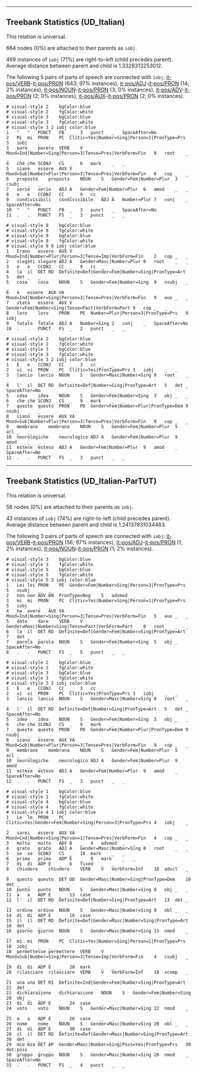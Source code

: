 

--------------------------------------------------------------------------------

## Treebank Statistics (UD_Italian)

This relation is universal.

664 nodes (0%) are attached to their parents as `iobj`.

469 instances of `iobj` (71%) are right-to-left (child precedes parent).
Average distance between parent and child is 1.3328313253012.

The following 5 pairs of parts of speech are connected with `iobj`: [it-pos/VERB]()-[it-pos/PRON]() (643; 97% instances), [it-pos/ADJ]()-[it-pos/PRON]() (14; 2% instances), [it-pos/NOUN]()-[it-pos/PRON]() (3; 0% instances), [it-pos/ADV]()-[it-pos/PRON]() (2; 0% instances), [it-pos/AUX]()-[it-pos/PRON]() (2; 0% instances).


~~~ conllu
# visual-style 2	bgColor:blue
# visual-style 2	fgColor:white
# visual-style 3	bgColor:blue
# visual-style 3	fgColor:white
# visual-style 3 2 iobj	color:blue
1	"	"	PUNCT	FB	_	3	punct	_	SpaceAfter=No
2	Mi	mi	PRON	PC	Clitic=Yes|Number=Sing|Person=1|PronType=Prs	3	iobj	_	_
3	pare	parere	VERB	V	Mood=Ind|Number=Sing|Person=3|Tense=Pres|VerbForm=Fin	0	root	_	_
4	che	che	SCONJ	CS	_	6	mark	_	_
5	siano	essere	AUX	V	Mood=Sub|Number=Plur|Person=3|Tense=Pres|VerbForm=Fin	6	cop	_	_
6	proposte	proposta	NOUN	S	Gender=Fem|Number=Plur	3	csubj	_	_
7	serie	serio	ADJ	A	Gender=Fem|Number=Plur	6	amod	_	_
8	e	e	CCONJ	CC	_	9	cc	_	_
9	condivisibili	condivisibile	ADJ	A	Number=Plur	7	conj	_	SpaceAfter=No
10	"	"	PUNCT	FB	_	3	punct	_	SpaceAfter=No
11	.	.	PUNCT	FS	_	3	punct	_	_

~~~


~~~ conllu
# visual-style 8	bgColor:blue
# visual-style 8	fgColor:white
# visual-style 9	bgColor:blue
# visual-style 9	fgColor:white
# visual-style 9 8 iobj	color:blue
1	Erano	essere	AUX	V	Mood=Ind|Number=Plur|Person=3|Tense=Imp|VerbForm=Fin	2	cop	_	_
2	slegati	slegare	ADJ	A	Gender=Masc|Number=Plur	0	root	_	_
3	e	e	CCONJ	CC	_	9	cc	_	_
4	la	il	DET	RD	Definite=Def|Gender=Fem|Number=Sing|PronType=Art	5	det	_	_
5	cosa	cosa	NOUN	S	Gender=Fem|Number=Sing	9	nsubj	_	_
6	è	essere	AUX	VA	Mood=Ind|Number=Sing|Person=3|Tense=Pres|VerbForm=Fin	9	aux	_	_
7	stata	essere	AUX	V	Gender=Fem|Number=Sing|Tense=Past|VerbForm=Part	9	cop	_	_
8	loro	loro	PRON	PE	Number=Plur|Person=3|PronType=Prs	9	iobj	_	_
9	fatale	fatale	ADJ	A	Number=Sing	2	conj	_	SpaceAfter=No
10	.	.	PUNCT	FS	_	2	punct	_	_

~~~


~~~ conllu
# visual-style 2	bgColor:blue
# visual-style 2	fgColor:white
# visual-style 3	bgColor:blue
# visual-style 3	fgColor:white
# visual-style 3 2 iobj	color:blue
1	E	e	CCONJ	CC	_	3	cc	_	_
2	vi	vi	PRON	PC	Clitic=Yes|PronType=Prs	3	iobj	_	_
3	lancio	lancio	NOUN	S	Gender=Masc|Number=Sing	0	root	_	_
4	l'	il	DET	RD	Definite=Def|Number=Sing|PronType=Art	5	det	_	SpaceAfter=No
5	idea	idea	NOUN	S	Gender=Fem|Number=Sing	3	obj	_	_
6	che	che	SCONJ	CS	_	9	mark	_	_
7	queste	questo	PRON	PD	Gender=Fem|Number=Plur|PronType=Dem	9	nsubj	_	_
8	siano	essere	AUX	VA	Mood=Sub|Number=Plur|Person=3|Tense=Pres|VerbForm=Fin	9	cop	_	_
9	membrane	membrana	NOUN	S	Gender=Fem|Number=Plur	5	acl	_	_
10	neurologiche	neurologico	ADJ	A	Gender=Fem|Number=Plur	9	amod	_	_
11	estese	esteso	ADJ	A	Gender=Fem|Number=Plur	9	amod	_	SpaceAfter=No
12	.	.	PUNCT	FS	_	3	punct	_	_

~~~




--------------------------------------------------------------------------------

## Treebank Statistics (UD_Italian-ParTUT)

This relation is universal.

58 nodes (0%) are attached to their parents as `iobj`.

43 instances of `iobj` (74%) are right-to-left (child precedes parent).
Average distance between parent and child is 1.24137931034483.

The following 3 pairs of parts of speech are connected with `iobj`: [it-pos/VERB]()-[it-pos/PRON]() (56; 97% instances), [it-pos/ADJ]()-[it-pos/PRON]() (1; 2% instances), [it-pos/NOUN]()-[it-pos/PRON]() (1; 2% instances).


~~~ conllu
# visual-style 3	bgColor:blue
# visual-style 3	fgColor:white
# visual-style 5	bgColor:blue
# visual-style 5	fgColor:white
# visual-style 5 3 iobj	color:blue
1	Lei	lei	PRON	PE	Gender=Fem|Number=Sing|Person=3|PronType=Prs	5	nsubj	_	_
2	non	non	ADV	BN	PronType=Neg	5	advmod	_	_
3	mi	mi	PRON	PC	Clitic=Yes|Number=Sing|Person=1|PronType=Prs	5	iobj	_	_
4	ha	avere	AUX	VA	Mood=Ind|Number=Sing|Person=3|Tense=Pres|VerbForm=Fin	5	aux	_	_
5	dato	dare	VERB	V	Gender=Masc|Number=Sing|Tense=Past|VerbForm=Part	0	root	_	_
6	la	il	DET	RD	Definite=Def|Gender=Fem|Number=Sing|PronType=Art	7	det	_	_
7	parola	parola	NOUN	S	Gender=Fem|Number=Sing	5	obj	_	SpaceAfter=No
8	.	.	PUNCT	FS	_	5	punct	_	_

~~~


~~~ conllu
# visual-style 2	bgColor:blue
# visual-style 2	fgColor:white
# visual-style 3	bgColor:blue
# visual-style 3	fgColor:white
# visual-style 3 2 iobj	color:blue
1	E	e	CCONJ	CC	_	3	cc	_	_
2	vi	vi	PRON	PC	Clitic=Yes|PronType=Prs	3	iobj	_	_
3	lancio	lancio	NOUN	S	Gender=Masc|Number=Sing	0	root	_	_
4	l'	il	DET	RD	Definite=Def|Number=Sing|PronType=Art	5	det	_	SpaceAfter=No
5	idea	idea	NOUN	S	Gender=Fem|Number=Sing	3	obj	_	_
6	che	che	SCONJ	CS	_	9	mark	_	_
7	queste	questo	PRON	PD	Gender=Fem|Number=Plur|PronType=Dem	9	nsubj	_	_
8	siano	essere	AUX	VA	Mood=Sub|Number=Plur|Person=3|Tense=Pres|VerbForm=Fin	9	cop	_	_
9	membrane	membrana	NOUN	S	Gender=Fem|Number=Plur	5	acl	_	_
10	neurologiche	neurologico	ADJ	A	Gender=Fem|Number=Plur	9	amod	_	_
11	estese	esteso	ADJ	A	Gender=Fem|Number=Plur	9	amod	_	SpaceAfter=No
12	.	.	PUNCT	FS	_	3	punct	_	_

~~~


~~~ conllu
# visual-style 1	bgColor:blue
# visual-style 1	fgColor:white
# visual-style 4	bgColor:blue
# visual-style 4	fgColor:white
# visual-style 4 1 iobj	color:blue
1	Le	le	PRON	PC	Clitic=Yes|Gender=Fem|Number=Sing|Person=3|PronType=Prs	4	iobj	_	_
2	sarei	essere	AUX	VA	Mood=Cnd|Number=Sing|Person=1|Tense=Pres|VerbForm=Fin	4	cop	_	_
3	molto	molto	ADV	B	_	4	advmod	_	_
4	grato	grato	ADJ	A	Gender=Masc|Number=Sing	0	root	_	_
5	se	se	SCONJ	CS	_	18	mark	_	_
6	prima	prima	ADP	E	_	8	mark	_	_
7	di	di	ADP	E	_	6	fixed	_	_
8	chiudere	chiudere	VERB	V	VerbForm=Inf	18	advcl	_	_
9	questo	questo	DET	DD	Gender=Masc|Number=Sing|PronType=Dem	10	det	_	_
10	punto	punto	NOUN	S	Gender=Masc|Number=Sing	8	obj	_	_
11	a	a	ADP	E	_	13	case	_	_
12	l'	il	DET	RD	Definite=Def|Number=Sing|PronType=Art	13	det	_	_
13	ordine	ordine	NOUN	S	Gender=Masc|Number=Sing	8	obl	_	_
14	di	di	ADP	E	_	16	case	_	_
15	il	il	DET	RD	Definite=Def|Gender=Masc|Number=Sing|PronType=Art	16	det	_	_
16	giorno	giorno	NOUN	S	Gender=Masc|Number=Sing	13	nmod	_	_
17	mi	mi	PRON	PC	Clitic=Yes|Number=Sing|Person=1|PronType=Prs	18	iobj	_	_
18	permettesse	permettere	VERB	V	Mood=Sub|Number=Sing|Person=3|Tense=Imp|VerbForm=Fin	4	csubj	_	_
19	di	di	ADP	E	_	20	mark	_	_
20	rilasciare	rilasciare	VERB	V	VerbForm=Inf	18	xcomp	_	_
21	una	uno	DET	RI	Definite=Ind|Gender=Fem|Number=Sing|PronType=Art	22	det	_	_
22	dichiarazione	dichiarazione	NOUN	S	Gender=Fem|Number=Sing	20	obj	_	_
23	di	di	ADP	E	_	24	case	_	_
24	voto	voto	NOUN	S	Gender=Masc|Number=Sing	22	nmod	_	_
25	a	a	ADP	E	_	26	case	_	_
26	nome	nome	NOUN	S	Gender=Masc|Number=Sing	20	obl	_	_
27	di	di	ADP	E	_	30	case	_	_
28	il	il	DET	RD	Definite=Def|Gender=Masc|Number=Sing|PronType=Art	30	det	_	_
29	mio	mio	DET	AP	Gender=Masc|Number=Sing|Poss=Yes|PronType=Prs	30	det:poss	_	_
30	gruppo	gruppo	NOUN	S	Gender=Masc|Number=Sing	26	nmod	_	SpaceAfter=No
31	.	.	PUNCT	FS	_	4	punct	_	_

~~~


